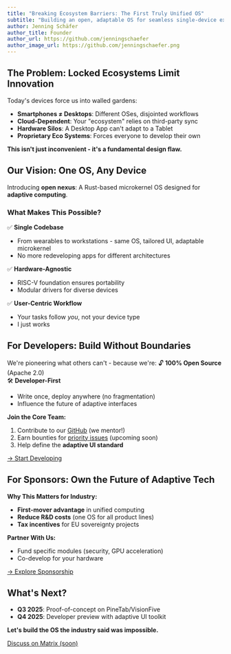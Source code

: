 ```yaml
---
title: "Breaking Ecosystem Barriers: The First Truly Unified OS"
subtitle: "Building an open, adaptable OS for seamless single-device experiences"
author: Jenning Schäfer
author_title: Founder
author_url: https://github.com/jenningschaefer
author_image_url: https://github.com/jenningschaefer.png
---
```


## The Problem: Locked Ecosystems Limit Innovation

Today's devices force us into walled gardens:

- **Smartphones ≠ Desktops**: Different OSes, disjointed workflows
- **Cloud-Dependent**: Your "ecosystem" relies on third-party sync
- **Hardware Silos**: A Desktop App can't adapt to a Tablet
- **Proprietary Eco Systems**: Forces everyone to develop their own

**This isn't just inconvenient - it's a fundamental design flaw.**

## Our Vision: One OS, Any Device

Introducing **open nexus**: A Rust-based microkernel OS designed for **adaptive computing**.

### What Makes This Possible?

✅ **Single Codebase**  

- From wearables to workstations - same OS, tailored UI, adaptable microkernel
- No more redeveloping apps for different architectures

✅ **Hardware-Agnostic**  

- RISC-V foundation ensures portability  
- Modular drivers for diverse devices  

✅ **User-Centric Workflow**  

- Your tasks follow *you*, not your device type  
- I just works

## For Developers: Build Without Boundaries

We're pioneering what others can't - because we're:
🔓 **100% Open Source** (Apache 2.0)  
🛠️ **Developer-First**  

- Write once, deploy anywhere (no fragmentation)  
- Influence the future of adaptive interfaces  

**Join the Core Team:**  

1. Contribute to our [GitHub](https://github.com/open-nexus-OS) (we mentor!)  
2. Earn bounties for [priority issues](/docs/timeline)  (upcoming soon)
3. Help define the **adaptive UI standard**  

[→ Start Developing](/docs/contributing)  

## For Sponsors: Own the Future of Adaptive Tech

**Why This Matters for Industry:**  

- **First-mover advantage** in unified computing  
- **Reduce R&D costs** (one OS for all product lines)  
- **Tax incentives** for EU sovereignty projects  

**Partner With Us:**  

- Fund specific modules (security, GPU acceleration)  
- Co-develop for your hardware  

[→ Explore Sponsorship](/donate)  

## What's Next?

- **Q3 2025**: Proof-of-concept on PineTab/VisionFive  
- **Q4 2025**: Developer preview with adaptive UI toolkit  

**Let's build the OS the industry said was impossible.**  

[Discuss on Matrix (soon)](https://matrix.to/#/your-room)

